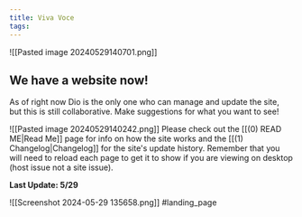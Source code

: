 ```yaml
---
title: Viva Voce
tags:
---
```

![[Pasted image 20240529140701.png]]                     
## We have a website now!
As of right now Dio is the only one who can manage and update the site, but this is still collaborative. Make suggestions for what you want to see!

![[Pasted image 20240529140242.png]]
Please check out the [[(0) READ ME|Read Me]] page for info on how the site works and the [[(1) Changelog|Changelog]] for the site's update history. Remember that you will need to reload each page to get it to show if you are viewing on desktop (host issue not a site issue).

**Last Update: 5/29**

![[Screenshot 2024-05-29 135658.png]]
#landing_page

